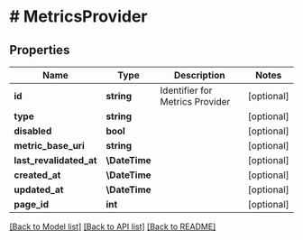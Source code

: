 # # MetricsProvider

## Properties

Name | Type | Description | Notes
------------ | ------------- | ------------- | -------------
**id** | **string** | Identifier for Metrics Provider | [optional]
**type** | **string** |  | [optional]
**disabled** | **bool** |  | [optional]
**metric_base_uri** | **string** |  | [optional]
**last_revalidated_at** | **\DateTime** |  | [optional]
**created_at** | **\DateTime** |  | [optional]
**updated_at** | **\DateTime** |  | [optional]
**page_id** | **int** |  | [optional]

[[Back to Model list]](../../README.md#models) [[Back to API list]](../../README.md#endpoints) [[Back to README]](../../README.md)
